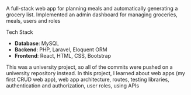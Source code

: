 A full-stack web app for planning meals and automatically generating a grocery list.
Implemented an admin dashboard for managing groceries, meals, users and roles

Tech Stack

- **Database**: MySQL  
- **Backend**: PHP, Laravel, Eloquent ORM  
- **Frontend**: React, HTML, CSS, Bootstrap

This was a university project, so all of the commits were pushed on a university repository instead.
In this project, I learned about web apps (my first CRUD web app), web app architecture,
routes, testing libraries, authentication and authorization, user roles, using APIs
